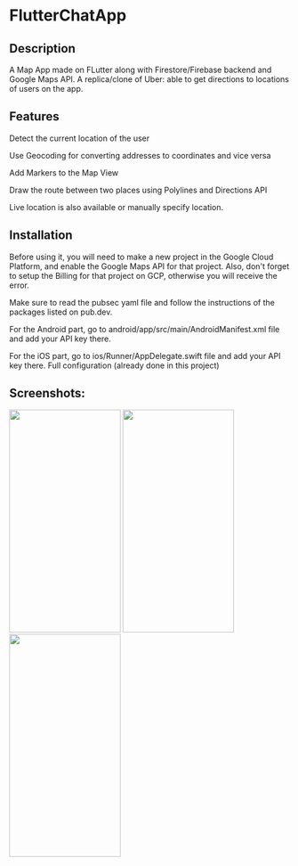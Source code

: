 # FlutterChatApp

## Description
A Map App made on FLutter along with Firestore/Firebase backend and Google Maps API.
A replica/clone of Uber: able to get directions to locations of users on the app.

## Features 
Detect the current location of the user

Use Geocoding for converting addresses to coordinates and vice versa

Add Markers to the Map View

Draw the route between two places using Polylines and Directions API

Live location is also available or manually specify location. 

## Installation 

Before using it, you will need to make a new project in the Google Cloud Platform, and enable the Google Maps API for that project. Also, don't forget to setup the Billing for that project on GCP, otherwise you will receive the error.

Make sure to read the pubsec yaml file and follow the instructions of the packages listed on pub.dev.

For the Android part, go to android/app/src/main/AndroidManifest.xml file and add your API key there.

For the iOS part, go to ios/Runner/AppDelegate.swift file and add your API key there.
Full configuration (already done in this project)


## Screenshots:

<img src="https://github.com/shehriyarmalik/flutterMaps/blob/master/screenshots/home.png?" height="400" width="200">
<img src="https://github.com/shehriyarmalik/flutterMaps/blob/master/screenshots/map.png?raw=true" height="400" width="200">
<img src="https://github.com/shehriyarmalik/flutterMaps/blob/master/screenshots/options.png?raw=true" height="400" width="200">
